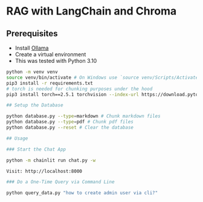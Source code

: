 # RAG with LangChain and Chroma

## Prerequisites

- Install [Ollama](https://ollama.com/download)
- Create a virtual environment
- This was tested with Python 3.10

```bash
python -m venv venv
source venv/bin/activate # On Windows use `source venv/Scripts/Activate`
pip3 install -r requirements.txt
# torch is needed for chunking purposes under the hood
pip3 install torch==2.5.1 torchvision --index-url https://download.pytorch.org/whl/cu121 # for some reason it's not installed properly via requirements.txt

## Setup the Database

python database.py --type=markdown # Chunk markdown files
python database.py --type=pdf # Chunk pdf files
python database.py --reset # Clear the database

## Usage

### Start the Chat App

python -m chainlit run chat.py -w

Visit: http://localhost:8000

### Do a One-Time Query via Command Line

python query_data.py "how to create admin user via cli?"
```
